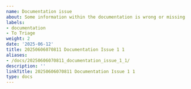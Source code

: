 ```yaml
---
name: Documentation issue
about: Some information within the documentation is wrong or missing
labels:
- documentation
- To Triage
weight: 2
date: '2025-06-12'
title: 20250606070811 Documentation Issue 1 1
aliases:
- /docs/20250606070811_documentation_issue_1_1/
description: ''
linkTitle: 20250606070811 Documentation Issue 1 1
type: docs
---
```


<!-- Please report only issues related to the documentation on https://matomo.org here -->
<!-- Documentation issues within our developer documentation on http://developer.matomo.org -->
<!-- should be reported at https://github.com/matomo-org/developer-documentation/issues/new -->

<!-- Please provide a short summary of the issue in the *Title* above -->

<!-- Please include the URL of the part of the documentation that should be fixed/improved -->
<!-- and describe which part causes you problems or the errors that are included in it -->
